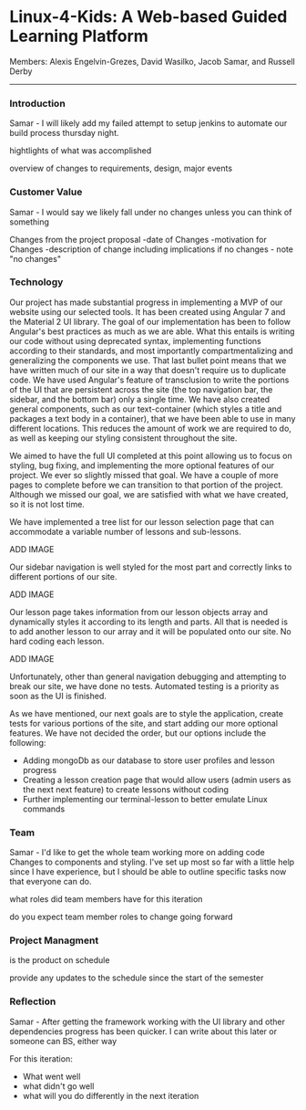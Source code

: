 # Linux-4-Kids: A Web-based Guided Learning Platform

Members: Alexis Engelvin-Grezes, David Wasilko, Jacob Samar, and Russell Derby
___

### Introduction

Samar - I will likely add my failed attempt to setup jenkins to automate
our build process thursday night.

hightlights of what was accomplished

overview of changes to requirements, design, major events

### Customer Value

Samar - I would say we likely fall under no changes unless you can think of something

Changes from the project proposal
  -date of Changes
  -motivation for Changes
  -description of change including implications
if no changes - note "no changes"


### Technology

Our project has made substantial progress in implementing a MVP of our website using
our selected tools. It has been created using Angular 7 and the Material 2 UI library.
The goal of our implementation has been to follow Angular's best practices as much as
we are able. What this entails is writing our code without using deprecated syntax,
implementing functions according to their standards, and most importantly compartmentalizing
and generalizing the components we use. That last bullet point means that we have
written much of our site in a way that doesn't require us to duplicate code. We have
used Angular's feature of transclusion to write the portions of the UI that are
persistent across the site (the top navigation bar, the sidebar, and the bottom bar)
only a single time. We have also created general components, such as our text-container
(which styles a title and packages a text body in a container), that we have been
able to use in many different locations. This reduces the amount of work we are
required to do, as well as keeping our styling consistent throughout the site.

We aimed to have the full UI completed at this point allowing us to focus on styling,
bug fixing, and implementing the more optional features of our project. We ever so
slightly missed that goal. We have a couple of more pages to complete before we can
transition to that portion of the project. Although we missed our goal, we are
satisfied with what we have created, so it is not lost time.

We have implemented a tree list for our lesson selection page that can accommodate
a variable number of lessons and sub-lessons.

ADD IMAGE

Our sidebar navigation is well styled for the most part and correctly links to
different portions of our site.

ADD IMAGE

Our lesson page takes information from our lesson objects array and dynamically
styles it according to its length and parts. All that is needed is to add another
lesson to our array and it will be populated onto our site. No hard coding each lesson.

ADD IMAGE

Unfortunately, other than general navigation debugging and attempting to break our
site, we have done no tests. Automated testing is a priority as soon as the UI is finished.

As we have mentioned, our next goals are to style the application, create tests
for various portions of the site, and start adding our more optional features. We
have not decided the order, but our options include the following:
  - Adding mongoDb as our database to store user profiles and lesson progress
  - Creating a lesson creation page that would allow users (admin users as the
    next next feature) to create lessons without coding
  - Further implementing our terminal-lesson to better emulate Linux commands

### Team

Samar - I'd like to get the whole team working more on adding code Changes
to components and styling. I've set up most so far with a little help since I
have experience, but I should be able to outline specific tasks now that everyone
can do.

what roles did team members have for this iteration

do you expect team member roles to change going forward



### Project Managment

is the product on schedule

provide any updates to the schedule since the start of the semester


### Reflection

Samar - After getting the framework working with the UI library and other
dependencies progress has been quicker. I can write about this later or someone
can BS, either way

For this iteration:
  - What went well
  - what didn't go well
  - what will you do differently in the next iteration

